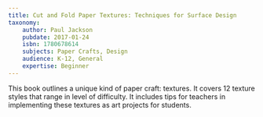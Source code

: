 ```yaml
---
title: Cut and Fold Paper Textures: Techniques for Surface Design
taxonomy:
	author: Paul Jackson
	pubdate: 2017-01-24
	isbn: 1780678614
	subjects: Paper Crafts, Design
	audience: K-12, General
	expertise: Beginner
---
```

This book outlines a unique kind of paper craft: textures. It covers 12 texture styles that range in level of difficulty. It includes tips for teachers in implementing these textures as art projects for students.
